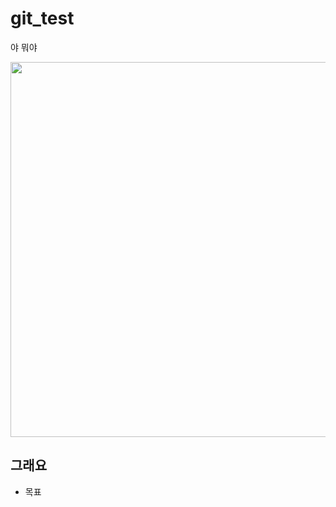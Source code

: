 # git_test
야 
뭐야

<img src="https://github.com/user-attachments/assets/4a615173-084f-46e1-bd0f-06c60b5574c4" width="600"/>

## 그래요

* 목표
